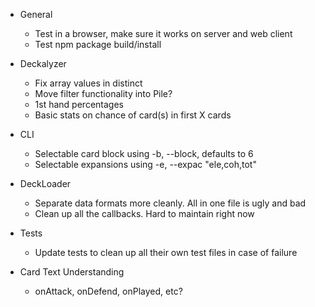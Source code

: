 - General
    - Test in a browser, make sure it works on server and web client
    - Test npm package build/install

- Deckalyzer
    - Fix array values in distinct
    - Move filter functionality into Pile?
    - 1st hand percentages
    - Basic stats on chance of card(s) in first X cards

- CLI
    - Selectable card block using -b, --block, defaults to 6
    - Selectable expansions using -e, --expac "ele,coh,tot"

- DeckLoader
    - Separate data formats more cleanly.  All in one file is ugly and bad
    - Clean up all the callbacks.  Hard to maintain right now

- Tests
    - Update tests to clean up all their own test files in case of failure

- Card Text Understanding
    - onAttack, onDefend, onPlayed, etc?
